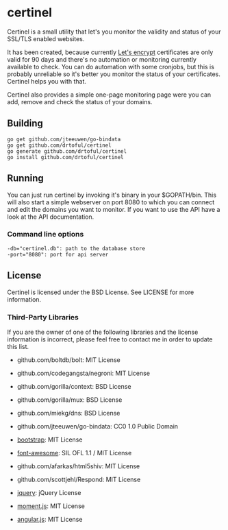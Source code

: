 # certinel

Certinel is a small utility that let's you monitor the validity and status of your SSL/TLS enabled websites.

It has been created, because currently [Let's encrypt](https://letsencrypt.org) certificates are only valid for 90 days and there's no automation or monitoring currently available to check. You can do automation with some cronjobs, but this is probably unreliable so it's better you monitor the status of your certificates. Certinel helps you with that. 

Certinel also provides a simple one-page monitoring page were you can add, remove and check the status of your domains.

## Building

    go get github.com/jteeuwen/go-bindata
    go get github.com/drtoful/certinel
    go generate github.com/drtoful/certinel
    go install github.com/drtoful/certinel

## Running

You can just run certinel by invoking it's binary in your $GOPATH/bin. This will also start a simple webserver on port 8080 to which you can connect and edit the domains you want to monitor. If you want to use the API have a look at the API documentation.

### Command line options

    -db="certinel.db": path to the database store
    -port="8080": port for api server

## License

Certinel is licensed under the BSD License. See LICENSE for more information.

### Third-Party Libraries

If you are the owner of one of the following libraries and the license information is incorrect, please feel free to contact me in order to update this list.

* github.com/boltdb/bolt: MIT License
* github.com/codegangsta/negroni: MIT License
* github.com/gorilla/context: BSD License
* github.com/gorilla/mux: BSD License
* github.com/miekg/dns: BSD License
* github.com/jteeuwen/go-bindata: CC0 1.0 Public Domain

* [bootstrap](http://getbootstrap.com): MIT License
* [font-awesome](http://fortawesome.github.io): SIL OFL 1.1 / MIT License
* github.com/afarkas/html5shiv: MIT License
* github.com/scottjehl/Respond: MIT License
* [jquery](https://jquery.com): jQuery License
* [moment.js](http://momentjs.com): MIT License
* [angular.js](https://angularjs.org): MIT License

